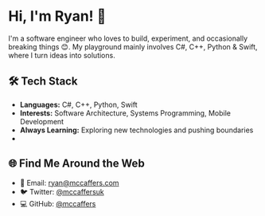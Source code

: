# Hi, I'm Ryan! 👋

I'm a software engineer who loves to build, experiment, and occasionally breaking things 😊. My playground mainly involves C#, C++, Python & Swift, where I turn ideas into solutions.

## 🛠️ Tech Stack

- **Languages:** C#, C++, Python, Swift
- **Interests:** Software Architecture, Systems Programming, Mobile Development
- **Always Learning:** Exploring new technologies and pushing boundaries
- 
## 🌐 Find Me Around the Web

- 📨 Email: ryan@mccaffers.com
- 🐦 Twitter: [@mccaffersuk](https://twitter.com/mccaffersuk)
- 💻 GitHub: [@mccaffers](https://github.com/mccaffers)
